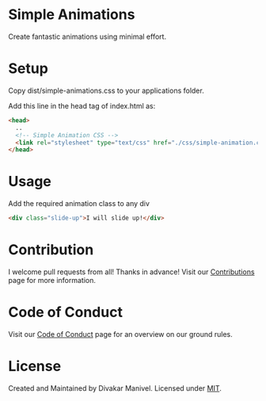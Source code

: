 # Simple Animations

Create fantastic animations using minimal effort.

# Setup

Copy dist/simple-animations.css to your applications folder.

Add this line in the head tag of index.html as:

```html
<head>
  ..
  <!-- Simple Animation CSS -->
  <link rel="stylesheet" type="text/css" href="./css/simple-animation.css" />
</head>
```

# Usage

Add the required animation class to any div

```html
<div class="slide-up">I will slide up!</div>
```

# Contribution

I welcome pull requests from all! Thanks in advance! Visit our [Contributions](CONTRIBUTING.md) page for more information.

# Code of Conduct

Visit our [Code of Conduct](CODE_OF_CONDUCT.md) page for an overview on our ground rules.

# License

Created and Maintained by Divakar Manivel. Licensed under [MIT](LICENSE).
